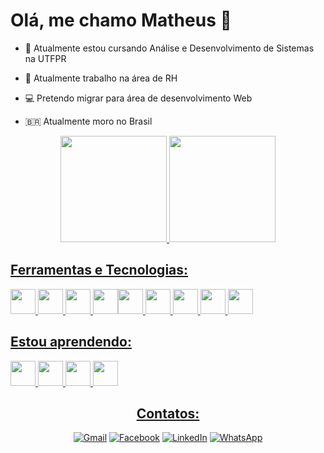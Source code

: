 <h1> Olá, me chamo Matheus 🐷 </h1>    

- 🎒 Atualmente estou cursando Análise e Desenvolvimento de Sistemas na UTFPR

- 💼 Atualmente trabalho na área de RH      

- 💻 Pretendo migrar para área de desenvolvimento Web  
     
- 🇧🇷 Atualmente moro no Brasil

<div align="center">
<a href="https://github.com/bantheus">
<img height="170em" src="https://github-readme-stats.vercel.app/api/top-langs/?username=bantheus&layout=compact&langs_count=5&theme=dracula&card_width=300&locale=pt-br"/>
<img height="170em" src="https://github-readme-stats.vercel.app/api?username=bantheus&show_icons=true&theme=dracula&include_all_commits=true&count_private=true&card_width=300&locale=pt-br"/>
</div>

<h2> Ferramentas e Tecnologias: </h2>
<div>
          <img src="https://cdn.jsdelivr.net/gh/devicons/devicon/icons/html5/html5-original.svg" width="40" height="40"/> <img src="https://cdn.jsdelivr.net/gh/devicons/devicon/icons/css3/css3-original.svg" width="40" height="40"/>  <img src="https://cdn.jsdelivr.net/gh/devicons/devicon/icons/bootstrap/bootstrap-original.svg" width="40" height="40"/> <img src="https://cdn.jsdelivr.net/gh/devicons/devicon/icons/c/c-original.svg" width="40" height="40"/><img src="https://cdn.jsdelivr.net/gh/devicons/devicon/icons/postgresql/postgresql-original.svg" width="40" height="40"/>  <img src="https://cdn.jsdelivr.net/gh/devicons/devicon/icons/photoshop/photoshop-line.svg" width="40" height="40"/> <img src="https://cdn.jsdelivr.net/gh/devicons/devicon/icons/xd/xd-line.svg" width="40" height="40"/> <img src="https://cdn.jsdelivr.net/gh/devicons/devicon/icons/figma/figma-original.svg" width="40" height="40"/> <img src="https://cdn.jsdelivr.net/gh/devicons/devicon/icons/vscode/vscode-original.svg" width="40" height="40" />
</div>

<h2> Estou aprendendo: </h2>
<div>
  <img src="https://cdn.jsdelivr.net/gh/devicons/devicon/icons/javascript/javascript-original.svg" width="40" height="40" /> <img src="https://cdn.jsdelivr.net/gh/devicons/devicon/icons/git/git-original.svg" width="40" height="40"/> <img src="https://cdn.jsdelivr.net/gh/devicons/devicon/icons/github/github-original.svg" width="40" height="40"/> <img src="https://cdn.jsdelivr.net/gh/devicons/devicon/icons/php/php-original.svg" width="40" height="40"/>
</div>


<h2 align="center"> Contatos: </h2>
<div align="center">
          
<a href="mailto:matheuschmidt.b@gmail.com">![Gmail](https://img.shields.io/badge/Gmail-D14836?style=for-the-badge&logo=gmail&logoColor=white)</a>
<a href="#">![Facebook](https://img.shields.io/badge/Facebook-%231877F2.svg?style=for-the-badge&logo=Facebook&logoColor=white)</a>
<a href="#">![LinkedIn](https://img.shields.io/badge/linkedin-%230077B5.svg?style=for-the-badge&logo=linkedin&logoColor=white)</a>
<a href="#">![WhatsApp](https://img.shields.io/badge/WhatsApp-25D366?style=for-the-badge&logo=whatsapp&logoColor=white)</a>
          
</div>
